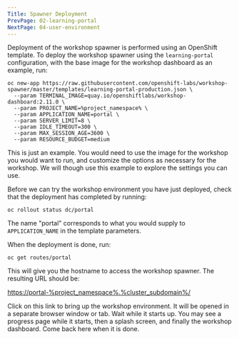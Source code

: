 ```yaml
---
Title: Spawner Deployment
PrevPage: 02-learning-portal
NextPage: 04-user-environment
---
```


Deployment of the workshop spawner is performed using an OpenShift template. To deploy the workshop spawner using the `learning-portal` configuration, with the base image for the workshop dashboard as an example, run:

```execute
oc new-app https://raw.githubusercontent.com/openshift-labs/workshop-spawner/master/templates/learning-portal-production.json \
  --param TERMINAL_IMAGE=quay.io/openshiftlabs/workshop-dashboard:2.11.0 \
  --param PROJECT_NAME=%project_namespace% \
  --param APPLICATION_NAME=portal \
  --param SERVER_LIMIT=8 \
  --param IDLE_TIMEOUT=300 \
  --param MAX_SESSION_AGE=3600 \
  --param RESOURCE_BUDGET=medium
```

This is just an example. You would need to use the image for the workshop you would want to run, and customize the options as necessary for the workshop. We will though use this example to explore the settings you can use.

Before we can try the workshop environment you have just deployed, check that the deployment has completed by running:

```execute
oc rollout status dc/portal
```

The name "portal" corresponds to what you would supply to `APPLICATION_NAME` in the template parameters.

When the deployment is done, run:

```execute
oc get routes/portal
```

This will give you the hostname to access the workshop spawner. The resulting URL should be:

[https://portal-%project_namespace%.%cluster_subdomain%/](https://portal-%project_namespace%.%cluster_subdomain%/)

Click on this link to bring up the workshop environment. It will be opened in a separate browser window or tab. Wait while it starts up. You may see a progress page while it starts, then a splash screen, and finally the workshop dashboard. Come back here when it is done.
